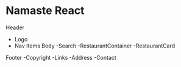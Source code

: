 # Namaste React

Header
- Logo
- Nav Items
Body
-Search
-RestaurantContainer
    -RestaurantCard

Footer
-Copyright
-Links
-Address
-Contact
